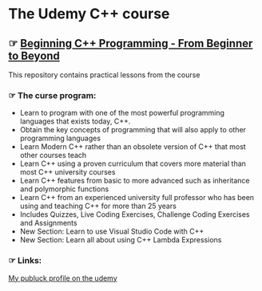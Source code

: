 # The Udemy C++ course 

## ☞ [Beginning C++ Programming - From Beginner to Beyond](https://www.udemy.com/course/beginning-c-plus-plus-programming/)

This repository contains practical lessons from the course

### ☞ The curse program:
 - Learn to program with one of the most powerful programming languages that exists today, C++.
 - Obtain the key concepts of programming that will also apply to other programming languages
 - Learn Modern C++ rather than an obsolete version of C++ that most other courses teach
 - Learn C++ using a proven curriculum that covers more material than most C++ university courses
 - Learn C++ features from basic to more advanced such as inheritance and polymorphic functions
 - Learn C++ from an experienced university full professor who has been using and teaching C++ for more than 25 years
 - Includes Quizzes, Live Coding Exercises, Challenge Coding Exercises and Assignments
 - New Section: Learn to use Visual Studio Code with C++
 - New Section: Learn all about using C++ Lambda Expressions

### ☞ Links:

[My publuck profile on the udemy](https://www.udemy.com/user/andrey-y-4/)

